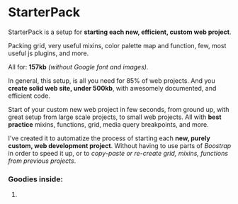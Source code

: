 # StarterPack
StarterPack is a setup for **starting each new, efficient, custom web project**.

Packing grid, very useful mixins, color palette map and function, few, most useful js plugins, and more.

All for: **157kb** *(without Google font and images).*

In general, this setup, is all you need for 85% of web projects.
And you **create solid web site, under 500kb**, with awesomely documented, and efficient code.

Start of your custom new web project in few seconds, from ground up, with great setup from large scale projects, to small web projects.
All with **best practice** mixins, functions, grid, media query breakpoints, and more.

I've created it to automatize the process of starting each **new, purely custom, web development project**. Without having to use parts of *Boostrap* in order to speed it up, or to *copy-paste or re-create grid, mixins, functions from previous projects*.

### Goodies inside:

1. 
